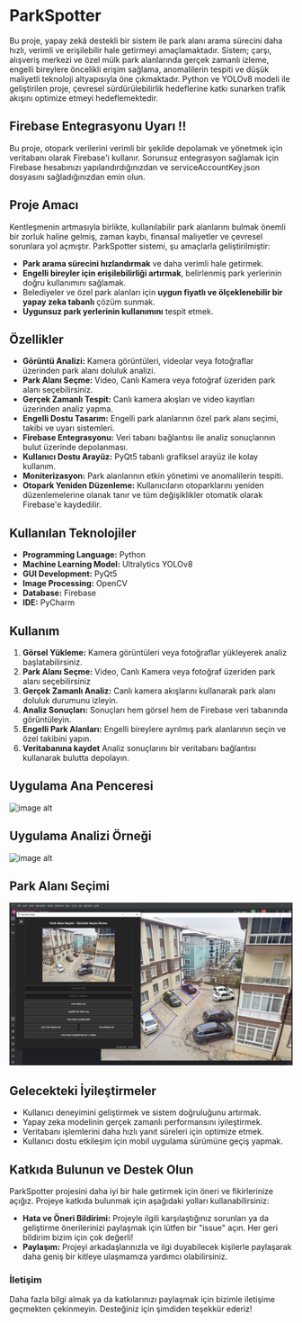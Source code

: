 # ParkSpotter

Bu proje, yapay zekâ destekli bir sistem ile park alanı arama sürecini daha hızlı, verimli ve erişilebilir hale getirmeyi amaçlamaktadır.
Sistem; çarşı, alışveriş merkezi ve özel mülk park alanlarında gerçek zamanlı izleme, engelli bireylere öncelikli erişim sağlama, anomalilerin tespiti ve düşük maliyetli teknoloji altyapısıyla öne çıkmaktadır.
Python ve YOLOv8 modeli ile geliştirilen proje, çevresel sürdürülebilirlik hedeflerine katkı sunarken trafik akışını optimize etmeyi hedeflemektedir.

## Firebase Entegrasyonu Uyarı !!
Bu proje, otopark verilerini verimli bir şekilde depolamak ve yönetmek için veritabanı olarak Firebase'i kullanır. 
Sorunsuz entegrasyon sağlamak için Firebase hesabınızı yapılandırdığınızdan ve serviceAccountKey.json dosyasını sağladığınızdan emin olun.

## Proje Amacı
Kentleşmenin artmasıyla birlikte, kullanılabilir park alanlarını bulmak önemli bir zorluk haline gelmiş, zaman kaybı, finansal maliyetler ve çevresel sorunlara yol açmıştır. ParkSpotter sistemi, şu amaçlarla geliştirilmiştir:

- **Park arama sürecini hızlandırmak** ve daha verimli hale getirmek.
- **Engelli bireyler için erişilebilirliği artırmak**, belirlenmiş park yerlerinin doğru kullanımını sağlamak.
- Belediyeler ve özel park alanları için **uygun fiyatlı ve ölçeklenebilir bir yapay zeka tabanlı** çözüm sunmak.
- **Uygunsuz park yerlerinin kullanımını** tespit etmek.

## Özellikler

- **Görüntü Analizi:** Kamera görüntüleri, videolar veya fotoğraflar üzerinden park alanı doluluk analizi.
- **Park Alanı Seçme:** Video, Canlı Kamera veya fotoğraf üzeriden park alanı seçebilirsiniz.
- **Gerçek Zamanlı Tespit:** Canlı kamera akışları ve video kayıtları üzerinden analiz yapma.
- **Engelli Dostu Tasarım:** Engelli park alanlarının özel park alanı seçimi, takibi ve uyarı sistemleri.
- **Firebase Entegrasyonu:** Veri tabanı bağlantısı ile analiz sonuçlarının bulut üzerinde depolanması.
- **Kullanıcı Dostu Arayüz:** PyQt5 tabanlı grafiksel arayüz ile kolay kullanım.
- **Moniterizasyon:** Park alanlarının etkin yönetimi ve anomalilerin tespiti.
- **Otopark Yeniden Düzenleme:** Kullanıcıların otoparklarını yeniden düzenlemelerine olanak tanır ve tüm değişiklikler otomatik olarak Firebase'e kaydedilir.

## Kullanılan Teknolojiler

- **Programming Language:** Python
- **Machine Learning Model:** Ultralytics YOLOv8
- **GUI Development:** PyQt5
- **Image Processing:** OpenCV
- **Database:** Firebase
- **IDE:** PyCharm

## Kullanım

1. **Görsel Yükleme:** Kamera görüntüleri veya fotoğraflar yükleyerek analiz başlatabilirsiniz.
2. **Park Alanı Seçme:** Video, Canlı Kamera veya fotoğraf üzeriden park alanı seçebilirsiniz 
3. **Gerçek Zamanlı Analiz:** Canlı kamera akışlarını kullanarak park alanı doluluk durumunu izleyin.
4. **Analiz Sonuçları:** Sonuçları hem görsel hem de Firebase veri tabanında görüntüleyin.
5. **Engelli Park Alanları:** Engelli bireylere ayrılmış park alanlarının seçin ve özel takibini yapın.
6. **Veritabanına kaydet** Analiz sonuçlarını bir veritabanı bağlantısı kullanarak bulutta depolayın.

## Uygulama Ana Penceresi

![image alt](https://github.com/YasinEfeee/ParkSpotter/blob/43947c8396f464e87bd02297a8e1635db1595e50/Full_app_with_live_video_and_camera_tracing/In-app%20images/%C5%9Eekil%20main.jpg)

## Uygulama Analizi Örneği

![image alt](https://github.com/YasinEfeee/ParkSpotter/blob/43947c8396f464e87bd02297a8e1635db1595e50/Full_app_with_live_video_and_camera_tracing/In-app%20images/%C5%9Eekil%205.jpg)

## Park Alanı Seçimi

![image alt](https://github.com/YasinEfeee/ParkSpotter/blob/b34d4735ced14b02195b081a865ff75a05e215f7/Full_app_with_live_video_and_camera_tracing/In-app%20images/Parking%20spot%20selecting.jpg)


## Gelecekteki İyileştirmeler

  * Kullanıcı deneyimini geliştirmek ve sistem doğruluğunu artırmak.
  * Yapay zeka modelinin gerçek zamanlı performansını iyileştirmek.
  * Veritabanı işlemlerini daha hızlı yanıt süreleri için optimize etmek.
  * Kullanıcı dostu etkileşim için mobil uygulama sürümüne geçiş yapmak.

## Katkıda Bulunun ve Destek Olun

ParkSpotter projesini daha iyi bir hale getirmek için öneri ve fikirlerinize açığız. Projeye katkıda bulunmak için aşağıdaki yolları kullanabilirsiniz:

- **Hata ve Öneri Bildirimi:** Projeyle ilgili karşılaştığınız sorunları ya da geliştirme önerilerinizi paylaşmak için lütfen bir "issue" açın. Her geri bildirim bizim için çok değerli!
- **Paylaşım:** Projeyi arkadaşlarınızla ve ilgi duyabilecek kişilerle paylaşarak daha geniş bir kitleye ulaşmamıza yardımcı olabilirsiniz.

### İletişim

Daha fazla bilgi almak ya da katkılarınızı paylaşmak için bizimle iletişime geçmekten çekinmeyin. Desteğiniz için şimdiden teşekkür ederiz!


